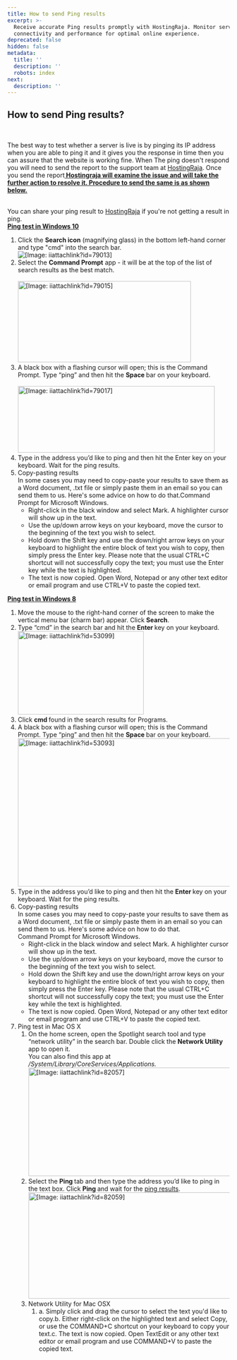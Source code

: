 ```yaml
---
title: How to send Ping results
excerpt: >-
  Receive accurate Ping results promptly with HostingRaja. Monitor server
  connectivity and performance for optimal online experience.
deprecated: false
hidden: false
metadata:
  title: ''
  description: ''
  robots: index
next:
  description: ''
---
```

<div itemprop="articleBody">
    <div class="hostingraja-forum-article">
        <h2>How to send Ping results?</h2> <br />
        <p>The best way to test whether a server is live is by pinging its IP address when you are able to ping it and it gives you the response in time then you can assure that the website is working fine. When The ping doesn't respond you will need to send the report to the support team at <a href="https://www.hostingraja.in/reviews/hostingraja-reviews/">HostingRaja</a>. Once you send the report<a href="https://www.hostingraja.in/hosting/compare-hosting-plans/"><b> Hostingraja will examine the issue and will take the further action to resolve it. Procedure to send the same is as shown below.</b></a></p> <br />
        <div class="hostingraja-forum-article-inner-div">
            <div class="hostingraja-forum-article-contents">You can share your ping result to <a href="https://www.hostingraja.in/">HostingRaja</a> if you're not getting a result in ping. <div class="hostingraja-forum-article-content"><span style="text-decoration: underline;"><span style="font-weight: bold;">Ping test in Windows 10</span></span><br />
                    <ol type="1">
                        <li>Click the <span style="font-weight: bold;">Search icon</span> (magnifying glass) in the bottom left-hand corner and type "cmd" into the search bar.<br /> <img src="https://image.hostingraja.in/images/how-to-send-ping-results1.png" alt="[Image: iiattachlink?id=79013]" border="0" /></li>
                        <li>Select the <span style="font-weight: bold;">Command Prompt</span> app - it will be at the top of the list of search results as the best match.<br /> <br /> <img src="https://image.hostingraja.in/images/how-to-send-ping-results2.png" alt="[Image: iiattachlink?id=79015]" width="392" height="184" border="0" /></li>
                        <li>A black box with a flashing cursor will open; this is the Command Prompt. Type “ping” and then hit the <span style="font-weight: bold;">Space </span>bar on your keyboard.<br /> <br /> <img src="https://image.hostingraja.in/images/win10ping2.png" alt="[Image: iiattachlink?id=79017]" width="446" height="151" border="0" /></li>
                        <li>Type in the address you’d like to ping and then hit the Enter key on your keyboard. Wait for the ping results.</li>
                        <li>Copy-pasting results<br />In some cases you may need to copy-paste your results to save them as a Word document, .txt file or simply paste them in an email so you can send them to us. Here's some advice on how to do that.<span class="hostingraja-forum-article-span-content">Command Prompt for Microsoft Windows.<br /> </span>
                            <ul class="hostingraja-forum-article-lists">
                                <li>Right-click in the black window and select Mark. A highlighter cursor will show up in the text.</li>
                                <li>Use the up/down arrow keys on your keyboard, move the cursor to the beginning of the text you wish to select.</li>
                                <li>Hold down the Shift key and use the down/right arrow keys on your keyboard to highlight the entire block of text you wish to copy, then simply press the Enter key. Please note that the usual CTRL+C shortcut will not successfully copy the text; you must use the Enter key while the text is highlighted.</li>
                                <li>The text is now copied. Open Word, Notepad or any other text editor or email program and use CTRL+V to paste the copied text. </li>
                            </ul>
                        </li>
                    </ol>
                </div>
                <div class="hostingraja-forum-article-content"><span style="text-decoration: underline;"><span style="font-weight: bold;">Ping test in Windows 8</span></span><br />
                    <ol type="1">
                        <li>Move the mouse to the right-hand corner of the screen to make the vertical menu bar (charm bar) appear. Click <span style="font-weight: bold;">Search</span>.</li>
                        <li>Type “cmd” in the search bar and hit the <span style="font-weight: bold;">Enter </span>key on your keyboard.<br /> <img src="https://image.hostingraja.in/images/win8ping2.png" alt="[Image: iiattachlink?id=53099]" width="285" height="189" border="0" /></li>
                        <li>Click <span style="font-weight: bold;">cmd </span>found in the search results for Programs.</li>
                        <li>A black box with a flashing cursor will open; this is the Command Prompt. Type “ping” and then hit the <span style="font-weight: bold;">Space </span>bar on your keyboard.<br /> <img src="https://image.hostingraja.in/images/win7ping2.png" alt="[Image: iiattachlink?id=53093]" width="683" height="336" border="0" /></li>
                        <li>Type in the address you’d like to ping and then hit the <span style="font-weight: bold;">Enter </span>key on your keyboard. Wait for the ping results.</li>
                        <li>Copy-pasting results<br />In some cases you may need to copy-paste your results to save them as a Word document, .txt file or simply paste them in an email so you can send them to us. Here's some advice on how to do that.<br /><span class="hostingraja-forum-article-span-content"> Command Prompt for Microsoft Windows.</span>
                            <ul class="hostingraja-forum-article-lists">
                                <li>Right-click in the black window and select Mark. A highlighter cursor will show up in the text.</li>
                                <li>Use the up/down arrow keys on your keyboard, move the cursor to the beginning of the text you wish to select.</li>
                                <li>Hold down the Shift key and use the down/right arrow keys on your keyboard to highlight the entire block of text you wish to copy, then simply press the Enter key. Please note that the usual CTRL+C shortcut will not successfully copy the text; you must use the Enter key while the text is highlighted.</li>
                                <li> The text is now copied. Open Word, Notepad or any other text editor or email program and use CTRL+V to paste the copied text. </li>
                            </ul>
                        </li>
                        <li>Ping test in Mac OS X<br />
                            <ol type="1">
                                <li>On the home screen, open the Spotlight search tool and type “network utility” in the search bar. Double click the <span style="font-weight: bold;">Network Utility</span> app to open it.<br />You can also find this app at <span style="font-style: italic;">/System/Library/CoreServices/Applications.</span><br /> <img src="https://image.hostingraja.in/images/macping1.png" alt="[Image: iiattachlink?id=82057]" width="497" height="246" border="0" /></li>
                                <li>Select the <span style="font-weight: bold;">Ping </span>tab and then type the address you’d like to ping in the text box. Click <span style="font-weight: bold;">Ping </span>and wait for the <a href="https://iihelp.iinet.net.au/How_to_run_a_ping_test#results" target="_blank" rel="noopener noreferrer">ping results</a>.<br /> <img src="https://image.hostingraja.in/images/macping2.png" alt="[Image: iiattachlink?id=82059]" width="649" height="241" border="0" /></li>
                                <li>Network Utility for Mac OSX<br />
                                    <ol type="1">
                                        <li>a. Simply click and drag the cursor to select the text you'd like to copy.b. Either right-click on the highlighted text and select Copy, or use the COMMAND+C shortcut on your keyboard to copy your text.c. The text is now copied. Open TextEdit or any other text editor or email program and use COMMAND+V to paste the copied text.</li>
                                    </ol>
                                </li>
                            </ol>
                        </li>
                    </ol>
                </div>
            </div>
        </div>
    </div>
</div>
